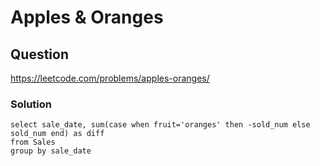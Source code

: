 # Apples & Oranges
## Question
https://leetcode.com/problems/apples-oranges/
### Solution
```
select sale_date, sum(case when fruit='oranges' then -sold_num else sold_num end) as diff
from Sales
group by sale_date
```
